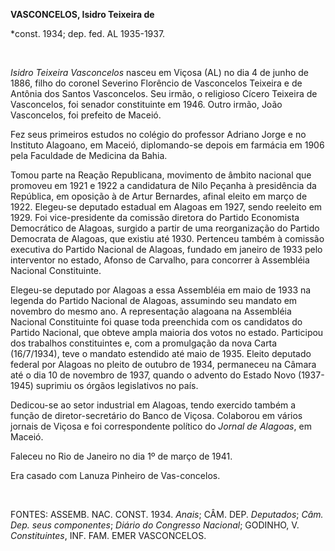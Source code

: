 **VASCONCELOS, Isidro Teixeira de**

\*const. 1934; dep. fed. AL 1935-1937.

 

*Isidro Teixeira Vasconcelos* nasceu em Viçosa (AL) no dia 4 de junho de
1886, filho do coronel Severino Florêncio de Vasconcelos Teixeira e de
Antônia dos Santos Vasconcelos. Seu irmão, o religioso Cícero Teixeira
de Vasconcelos, foi senador constituinte em 1946. Outro irmão, João
Vasconcelos, foi prefeito de Maceió.

Fez seus primeiros estudos no colégio do professor Adriano Jorge e no
Instituto Alagoano, em Maceió, diplomando-se depois em farmácia em 1906
pela Faculdade de Medicina da Bahia.

Tomou parte na Reação Republicana, movimento de âmbito nacional que
promoveu em 1921 e 1922 a candidatura de Nilo Peçanha à presidência da
República, em oposição à de Artur Bernardes, afinal eleito em março de
1922. Elegeu-se deputado estadual em Alagoas em 1927, sendo reeleito em
1929. Foi vice-presidente da comissão diretora do Partido Economista
Democrático de Alagoas, surgido a partir de uma reorganização do Partido
Democrata de Alagoas, que existiu até 1930. Pertenceu também à comissão
executiva do Partido Nacional de Alagoas, fundado em janeiro de 1933
pelo interventor no estado, Afonso de Carvalho, para concorrer à
Assembléia Nacional Constituinte.

Elegeu-se deputado por Alagoas a essa Assembléia em maio de 1933 na
legenda do Partido Nacional de Alagoas, assumindo seu mandato em
novembro do mesmo ano. A representação alagoana na Assembléia Nacional
Constituinte foi quase toda preenchida com os candidatos do Partido
Nacional, que obteve ampla maioria dos votos no estado. Participou dos
trabalhos constituintes e, com a promulgação da nova Carta (16/7/1934),
teve o mandato estendido até maio de 1935. Eleito deputado federal por
Alagoas no pleito de outubro de 1934, permaneceu na Câmara até o dia 10
de novembro de 1937, quando o advento do Estado Novo (1937-1945)
suprimiu os órgãos legislativos no país.

Dedicou-se ao setor industrial em Alagoas, tendo exercido também a
função de diretor-secretário do Banco de Viçosa. Colaborou em vários
jornais de Viçosa e foi correspondente político do *Jornal de Alagoas*,
em Maceió.

Faleceu no Rio de Janeiro no dia 1º de março de 1941.

Era casado com Lanuza Pinheiro de Vas-concelos.

 

FONTES: ASSEMB. NAC. CONST. 1934. *Anais*; CÂM. DEP. *Deputados*; *Câm.
Dep. seus componentes*; *Diário do Congresso Nacional*; GODINHO, V.
*Constituintes*, INF. FAM. EMER VASCONCELOS.

 
